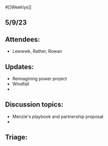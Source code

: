 #[[Weeklys]] 
## 5/9/23
## Attendees:
- Lewwwk, Rather, Rowan 

## Updates:
- Reimagining power project
- Windfall
- 

## Discussion topics:
- Menzie's playbook and partnership proposal
- 

## Triage: